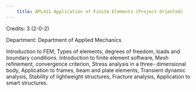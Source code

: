 ```yaml
---
    title: APL411 Application of Finite Elements (Project Oriented)
---
```

Credits: 3 (2-0-2)

Department: Department of Applied Mechanics

Introduction to FEM, Types of elements, degrees of freedom, loads and boundary conditions. Introduction to finite element software, Mesh refinement, convergence criterion, Stress analysis in a three- dimensional body, Application to frames, beam and plate elements, Transient dynamic analysis, Stability of lightweight structures, Fracture analysis, Application to smart structures.